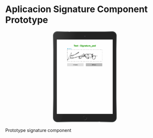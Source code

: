 # Aplicacion Signature Component Prototype
<p align="center">
	<p align="center">
  		<img style="max-width:40%!important" src="https://github.com/lfernandortiz/SingComponent/blob/master/WebContent/assets/SignatureComponent.png">	
	</p>
</p>

Prototype signature component
